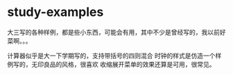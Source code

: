 # study-examples

大三写的各种样例，都是些小东西，可能会有用，其中不少是曾经写的，我以前好菜啊。。。

计算器似乎是大一下学期写的，支持带括号的四则混合
时钟的样式是仿造一个样例写的，无印良品的风格，很喜欢
收缩展开菜单的效果还算是可用，很常见。
